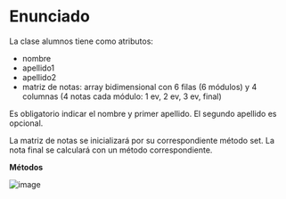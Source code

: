 # Enunciado

La clase alumnos tiene como atributos: 

- nombre
- apellido1
- apellido2
- matriz de notas: array bidimensional con 6 filas (6 módulos) y 4 columnas (4 notas cada módulo: 1 ev, 2 ev, 3 ev, final)

Es obligatorio indicar el nombre y primer apellido. El segundo apellido es opcional.

La matriz de notas se inicializará por su correspondiente método set. La nota final se calculará con un método correspondiente.

**Métodos**

![image](https://user-images.githubusercontent.com/91023374/142852795-498c8c26-9f04-4257-a5f5-865c2c4b9bd3.png)


